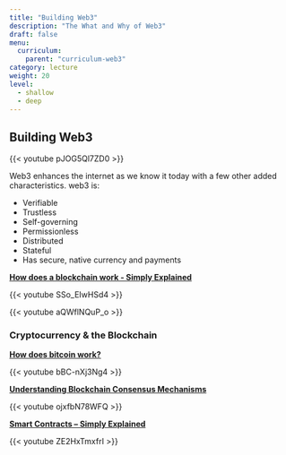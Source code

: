 ```yaml
---
title: "Building Web3"
description: "The What and Why of Web3"
draft: false
menu:
  curriculum:
    parent: "curriculum-web3"
category: lecture
weight: 20
level:
  - shallow
  - deep
---
```


## Building Web3

{{< youtube pJOG5Ql7ZD0 >}}

Web3 enhances the internet as we know it today with a few other added characteristics. web3 is:

- Verifiable
- Trustless
- Self-governing
- Permissionless
- Distributed
- Stateful
- Has secure, native currency and payments

[**How does a blockchain work - Simply Explained**](https://youtu.be/SSo_EIwHSd4)

{{< youtube SSo_EIwHSd4 >}}

{{< youtube aQWflNQuP_o >}}

### Cryptocurrency & the Blockchain

[**How does bitcoin work?**](https://youtu.be/bBC-nXj3Ng4)

{{< youtube bBC-nXj3Ng4 >}}

[**Understanding Blockchain Consensus Mechanisms**](https://youtu.be/ojxfbN78WFQ)

{{< youtube ojxfbN78WFQ >}}

[**Smart Contracts – Simply Explained**](https://youtu.be/ZE2HxTmxfrI)

{{< youtube ZE2HxTmxfrI >}}
